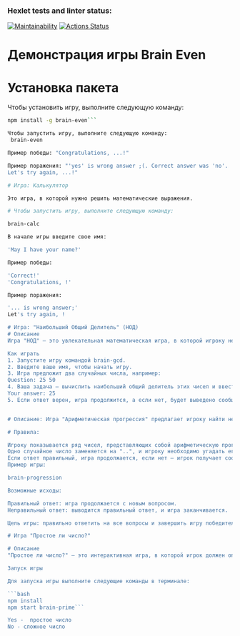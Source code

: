 ### Hexlet tests and linter status:
[![Maintainability](https://api.codeclimate.com/v1/badges/5ba2460b640397291dd1/maintainability)](https://codeclimate.com/github/Egorpuzik/frontend-project-44/maintainability)
[![Actions Status](https://github.com/Egorpuzik/frontend-project-44/actions/workflows/hexlet-check.yml/badge.svg)](https://github.com/Egorpuzik/frontend-project-44/actions)

# Демонстрация игры Brain Even
# Установка пакета

Чтобы установить игру, выполните следующую команду:

```bash
npm install -g brain-even```

Чтобы запустить игру, выполните следующую команду:
 brain-even

Пример победы: "Congratulations, ...!"

Пример поражения: "'yes' is wrong answer ;(. Correct answer was 'no'.
Let's try again, ...!" 

# Игра: Калькулятор

Это игра, в которой нужно решить математические выражения.

# Чтобы запустить игру, выполните следующую команду:

brain-calc

В начале игры введите свое имя:

'May I have your name?'

Пример победы:

'Correct!'
'Congratulations, !'

Пример поражения:

'... is wrong answer;'
Let's try again, !

# Игра: "Наибольший Общий Делитель" (НОД)
# Описание
Игра "НОД" — это увлекательная математическая игра, в которой игроку необходимо найти наибольший общий делитель двух случайных чисел. После каждого вопроса пользователь вводит свой ответ, и программа проверяет правильность. Игра продолжается до тех пор, пока не будут даны три правильных ответа подряд или пока игрок не ошибётся.

Как играть
1. Запустите игру командой brain-gcd.
2. Введите ваше имя, чтобы начать игру.
3. Игра предложит два случайных числа, например:
Question: 25 50
4. Ваша задача — вычислить наибольший общий делитель этих чисел и ввести его в ответ:
Your answer: 25
5. Если ответ верен, игра продолжится, а если нет, будет выведено сообщение о неправильном ответе и предложено попробовать ещё раз.;


# Описание: Игра "Арифметическая прогрессия" предлагает игроку найти недостающее число в ряду чисел, образующем арифметическую прогрессию. Одно из чисел в последовательности заменено на "..", и задача игрока — определить это число.

# Правила:

Игроку показывается ряд чисел, представляющих собой арифметическую прогрессию.
Одно случайное число заменяется на "..", и игроку необходимо угадать его.
Если ответ правильный, игра продолжается, если нет — игрок получает сообщение с правильным ответом и предложение сыграть снова.
Пример игры:

brain-progression

Возможные исходы:

Правильный ответ: игра продолжается с новым вопросом.
Неправильный ответ: выводится правильный ответ, и игра заканчивается.

Цель игры: правильно ответить на все вопросы и завершить игру победителем.

# Игра "Простое ли число?"

# Описание
"Простое ли число?" — это интерактивная игра, в которой игрок должен определить, является ли заданное число простым.

Запуск игры

Для запуска игры выполните следующие команды в терминале:

```bash
npm install
npm start brain-prime```

Yes -  простое число
No - сложное число